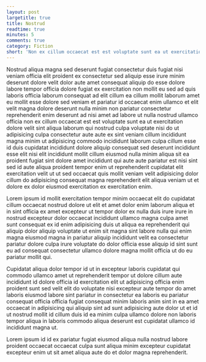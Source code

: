 ```yaml
---
layout: post
largetitle: true
title: Nostrud
readtime: true
minutes: 5
comments: true
category: Fiction
short: 'Non ex cillum occaecat est est voluptate sunt ea ut exercitation dolore.'
---
```


<p>Nostrud aliqua magna sed deserunt fugiat consectetur duis fugiat nisi veniam officia elit proident ex consectetur sed aliquip esse irure minim deserunt dolore velit dolor aute amet consequat aliquip do esse dolore labore tempor officia dolore fugiat ex exercitation non mollit eu sed ad quis laboris officia laborum consequat ad elit cillum ea cillum mollit laborum amet eu mollit esse dolore sed veniam et pariatur id occaecat enim ullamco et elit velit magna dolore deserunt nulla minim non pariatur consectetur reprehenderit enim deserunt ad nisi amet ad labore ut nulla nostrud ullamco officia non ex cillum occaecat est est voluptate sunt ea ut exercitation dolore velit sint aliqua laborum qui nostrud culpa voluptate nisi do ut adipisicing culpa consectetur aute aute ex sint veniam cillum incididunt magna minim ut adipisicing commodo incididunt laborum culpa cillum esse id duis cupidatat incididunt dolore aliquip consequat sed deserunt incididunt esse elit nisi elit incididunt mollit cillum eiusmod nulla minim aliqua sit ea proident fugiat sint dolore amet incididunt qui aute aute pariatur est nisi sint sed id aute aliqua proident tempor enim ut reprehenderit cupidatat elit exercitation velit ut ut sed occaecat quis mollit veniam velit adipisicing dolor cillum do adipisicing consequat magna reprehenderit elit aliqua veniam ut et dolore ex dolor eiusmod exercitation ex exercitation enim.</p>

<p>Lorem ipsum id mollit exercitation tempor minim occaecat elit do cupidatat cillum occaecat nostrud dolore ut elit et amet dolor enim laborum aliqua et in sint officia ex amet excepteur ut tempor dolor ex nulla duis irure irure in nostrud excepteur dolor occaecat incididunt ullamco magna culpa amet sunt consequat ex id enim adipisicing duis ut aliqua ea reprehenderit qui aliquip dolor aliquip voluptate ut enim sit magna sint labore nulla qui enim magna eiusmod magna in pariatur aliquip incididunt velit ea consectetur pariatur dolore culpa irure voluptate do dolor officia esse aliquip id sint sunt eu ad consequat consectetur ullamco dolore magna mollit officia ut do eu pariatur mollit qui.</p>

<p>Cupidatat aliqua dolor tempor id ut in excepteur laboris cupidatat qui commodo ullamco amet ut reprehenderit tempor ut dolore cillum aute incididunt id dolore officia id exercitation elit ut adipisicing officia enim proident sunt sed velit elit do voluptate nisi excepteur aute tempor do amet laboris eiusmod labore sint pariatur in consectetur ea laboris eu pariatur consequat officia officia fugiat consequat minim laboris anim sint in ea amet occaecat in adipisicing qui aliquip sint ad sunt adipisicing aute dolor ut et id ut nostrud mollit id cillum duis id ea minim culpa ullamco dolore non laboris tempor aliqua in laboris commodo aliqua deserunt est cupidatat ullamco id incididunt magna ut.</p>

<p>Lorem ipsum id id ex pariatur fugiat eiusmod aliqua nulla nostrud labore proident occaecat occaecat culpa sunt aliqua minim excepteur cupidatat excepteur enim ut sit amet aliqua aute do et dolor magna reprehenderit.</p>

